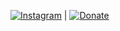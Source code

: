 
[![Instagram](https://khode-aryan.ir/stream/Instagram.png)](https://instagram.com/Aryan_Hojati) | [![Donate](https://khode-aryan.ir/stream/Telegram.png)](https://t.me/Aryan_hojati)

